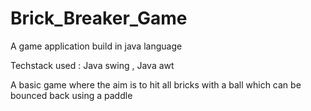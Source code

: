 # Brick_Breaker_Game
A game application build in java language

Techstack used : Java swing , Java awt

A basic game where the aim is to hit all bricks with a ball which can be bounced back using a paddle
